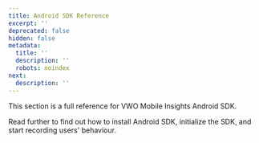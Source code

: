 ```yaml
---
title: Android SDK Reference
excerpt: ''
deprecated: false
hidden: false
metadata:
  title: ''
  description: ''
  robots: noindex
next:
  description: ''
---
```

This section is a full reference for VWO Mobile Insights Android SDK.

Read further to find out how to install Android SDK, initialize the SDK, and start recording users' behaviour.